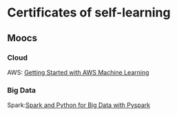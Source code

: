 # Certificates of self-learning

## Moocs
### Cloud 
AWS: [Getting Started with AWS Machine Learning](https://coursera.org/share/ceeaf9a6dc6f6cce2fb1d77ea4ef4221)

### Big Data
Spark:[Spark and Python for Big Data with Pyspark](https://www.udemy.com/certificate/UC-5291b79f-ea5f-4f0d-a14c-10a4623fc289/)
